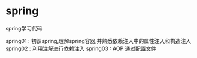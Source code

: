 # spring
spring学习代码

spring01 : 初识spring,理解spring容器,并熟悉依赖注入中的属性注入和构造注入
spring02 : 利用注解进行依赖注入
spring03 : AOP 通过配置文件
